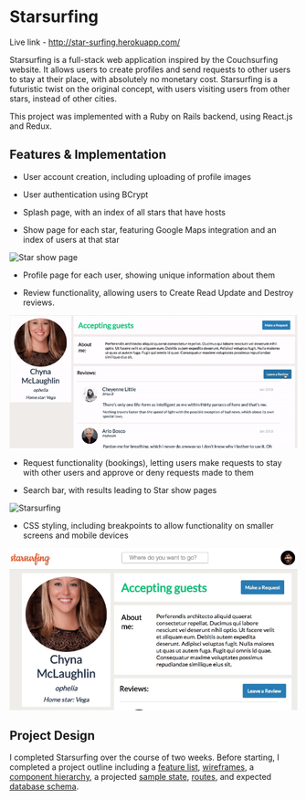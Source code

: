 # Starsurfing

Live link - http://star-surfing.herokuapp.com/

Starsurfing is a full-stack web application inspired by the Couchsurfing website. It allows users to create profiles and send requests to other users to stay at their place, with absolutely no monetary cost. Starsurfing is a futuristic twist on the original concept, with users visiting users from other stars, instead of other cities.

This project was implemented with a Ruby on Rails backend, using React.js and Redux.

## Features & Implementation

* User account creation, including uploading of profile images

* User authentication using BCrypt

* Splash page, with an index of all stars that have hosts

* Show page for each star, featuring Google Maps integration and an index of users at that star

![Star show page](https://i.imgur.com/nTgmdwD.png)

* Profile page for each user, showing unique information about them

* Review functionality, allowing users to Create Read Update and Destroy reviews.

![User show page](/screenshots/user-show.gif)

* Request functionality (bookings), letting users make requests to stay with other users and approve or deny requests made to them

* Search bar, with results leading to Star show pages

![Starsurfing](https://i.imgur.com/xbweDkF.png)

* CSS styling, including breakpoints to allow functionality on smaller screens and mobile devices

![Breakpoints](/screenshots/breakpoints.gif)
## Project Design
I completed Starsurfing over the course of two weeks. Before starting, I completed a project outline including a [feature list](https://github.com/TheSlyPig/star-surfing/wiki/MVP-List), [wireframes](https://github.com/TheSlyPig/star-surfing/wiki/Wireframes), a [component hierarchy](https://github.com/TheSlyPig/star-surfing/wiki/Component-Hierarchy), a projected [sample state](https://github.com/TheSlyPig/star-surfing/wiki/Sample-State), [routes](https://github.com/TheSlyPig/star-surfing/wiki/Routes), and expected [database schema](https://github.com/TheSlyPig/star-surfing/wiki/Database-Schema).

